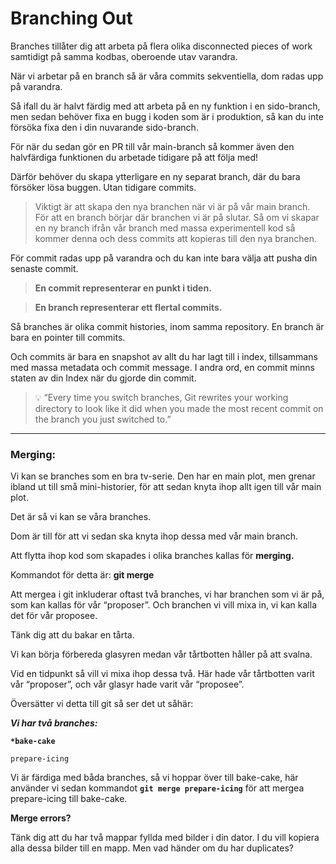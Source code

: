 # Branching Out

Branches tillåter dig att arbeta på flera olika disconnected pieces of work samtidigt på samma kodbas, oberoende utav varandra.

När vi arbetar på en branch så är våra commits sekventiella, dom radas upp på varandra.

Så ifall du är halvt färdig med att arbeta på en ny funktion i en sido-branch, men sedan behöver fixa en bugg i koden som är i produktion, så kan du inte försöka fixa den i din nuvarande sido-branch.

För när du sedan gör en PR till vår main-branch så kommer även den halvfärdiga funktionen du arbetade tidigare på att följa med!

Därför behöver du skapa ytterligare en ny separat branch, där du bara försöker lösa buggen. Utan tidigare commits.

> Viktigt är att skapa den nya branchen när vi är på vår main branch. För att en branch börjar där branchen vi är på slutar. Så om vi skapar en ny branch ifrån vår branch med massa experimentell kod så kommer denna och dess commits att kopieras till den nya branchen.

För commit radas upp på varandra och du kan inte bara välja att pusha din senaste commit.

> **En commit representerar en punkt i tiden.**

> **En branch representerar ett flertal commits.**

Så branches är olika commit histories, inom samma repository.
En branch är bara en pointer till commits.

Och commits är bara en snapshot av allt du har lagt till i index, tillsammans med massa metadata och commit message. I andra ord, en commit minns staten av din Index när du gjorde din commit.

> 💡 “Every time you switch branches, Git rewrites your working directory to look like it did when you made the most recent commit on the branch you just switched to.”

---

### Merging:

Vi kan se branches som en bra tv-serie. Den har en main plot, men grenar ibland ut till små mini-historier, för att sedan knyta ihop allt igen till vår main plot.

Det är så vi kan se våra branches.

Dom är till för att vi sedan ska knyta ihop dessa med vår main branch.

Att flytta ihop kod som skapades i olika branches kallas för **merging.**

Kommandot för detta är: **git merge**

Att mergea i git inkluderar oftast två branches, vi har branchen som vi är på, som kan kallas för vår “proposer”. Och branchen vi vill mixa in, vi kan kalla det för vår proposee.

Tänk dig att du bakar en tårta.

Vi kan börja förbereda glasyren medan vår tårtbotten håller på att svalna.

Vid en tidpunkt så vill vi mixa ihop dessa två. Här hade vår tårtbotten varit vår “proposer”, och vår glasyr hade varit vår “proposee”.

Översätter vi detta till git så ser det ut såhär:

***Vi har två branches:***

**`*bake-cake`**

`prepare-icing`

Vi är färdiga med båda branches, så vi hoppar över till bake-cake, här använder vi sedan kommandot **`git merge prepare-icing`** för att mergea prepare-icing till bake-cake.

**Merge errors?**

Tänk dig att du har två mappar fyllda med bilder i din dator. I du vill kopiera alla dessa bilder till en mapp. Men vad händer om du har duplicates?
